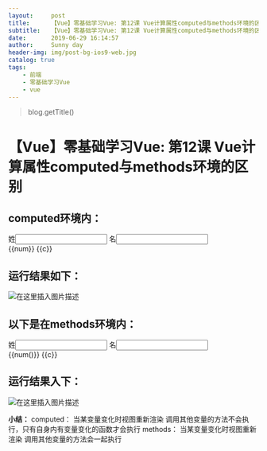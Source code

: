 ```yaml
---
layout:     post
title:      【Vue】零基础学习Vue: 第12课 Vue计算属性computed与methods环境的区别
subtitle:   【Vue】零基础学习Vue: 第12课 Vue计算属性computed与methods环境的区别
date:       2019-06-29 16:14:57
author:     Sunny day
header-img: img/post-bg-ios9-web.jpg
catalog: true
tags:
    - 前端
    - 零基础学习Vue
    - vue
---
```

>blog.getTitle() 

# 【Vue】零基础学习Vue: 第12课 Vue计算属性computed与methods环境的区别


## computed环境内：

<!DOCTYPE html> <html lang="en"> <head> <meta charset="UTF-8"> <title>Document</title> <script src="https://cdn.jsdelivr.net/npm/vue@2.6.10/dist/vue.js"></script> </head> <body> <div id="app"> 姓<input type="text" v-model="a"> 名<input type="text" v-model="b"> <br> {{num}} {{c}} </div> <script> let vm = new Vue({ el:"/#app", data: { a:"", b:"", c:'' }, //computed 当视图重新渲染时 方法get不会执行 computed: { //存放的是时时计算属性 fn(){ console.log(1111) this.c = "啦啦啦" }, num(){ console.log(2222) return this.a+this.b } } }) </script> </body> </html>

## 运行结果如下：

![在这里插入图片描述](https://img-blog.csdnimg.cn/20190414203609149.png?x-oss-process=image/watermark,type_ZmFuZ3poZW5naGVpdGk,shadow_10,text_aHR0cHM6Ly9ibG9nLmNzZG4ubmV0L3FxXzQxNjE0OTI4,size_16,color_FFFFFF,t_70)

## []()[]()以下是在methods环境内：

<!DOCTYPE html> <html lang="en"> <head> <meta charset="UTF-8"> <title>Document</title> <script src="https://cdn.jsdelivr.net/npm/vue@2.6.10/dist/vue.js"></script> </head> <body> <div id="app"> 姓<input type="text" v-model="a"> 名<input type="text" v-model="b"> <br> {{num()}} {{c}} </div> <script> let vm = new Vue({ el:"/#app", data: { a:"", b:"", c:'' }, //methods 当视图重新渲染时 方法会再次 执行 methods: { fn(){ console.log(1111) this.c = "啦啦啦" }, num(){ console.log(2222) return this.a+this.b } } }) </script> </body> </html>

## 运行结果入下：

![在这里插入图片描述](https://img-blog.csdnimg.cn/20190414204339907.png?x-oss-process=image/watermark,type_ZmFuZ3poZW5naGVpdGk,shadow_10,text_aHR0cHM6Ly9ibG9nLmNzZG4ubmV0L3FxXzQxNjE0OTI4,size_16,color_FFFFFF,t_70)

**小结：**
computed： 当某变量变化时视图重新渲染 调用其他变量的方法不会执行，只有自身内有变量变化的函数才会执行
methods： 当某变量变化时视图重新渲染 调用其他变量的方法会一起执行

